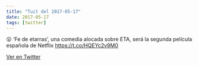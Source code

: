 ```yaml
---
title: "Tuit del 2017-05-17"
date: 2017-05-17
tags: [twitter]
---
```


😮 ‘Fe de etarras’, una comedia alocada sobre ETA, será la segunda película española de Netflix https://t.co/HQEYc2v9M0



[Ver en Twitter](https://twitter.com/i/web/status/864814551417704449)
